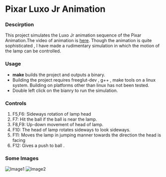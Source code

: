 Pixar Luxo Jr Animation
========

### Descirption
This project simulates the Luxo Jr animation sequence of the Pixar Animation.The video of animation is [here](https://www.youtube.com/watch?v=D4NPQ8mfKU0). Though the animation is quite sophisticated , I have made a rudimentary simulation in which the motion of the lamp can be controlled.

### Usage
* **make** builds the project and outputs a binary.
* Building the project requires freeglut-dev , g++ , make tools on a linux system. Building on platforms other than linux has not been tested.
* Double left click on the bianry to run the simulation.


### Controls
1. F5,F6: Sideways rotation of lamp head 
2. F7: Hit the ball if the ball is near the lamp.
3. F8,F9: Up-down movement of head of lamp.
4. F10: The head of lamp rotates sideways to look sideways.
5. F11: Moves the lamp in jumping manner towards the direction the head is facing 
6. F12: Gives a push to ball .

### Some Images
![Image1](https://cloud.githubusercontent.com/assets/6133890/20530492/e10cb8a4-b116-11e6-9257-47eeb3d45b50.png)
![Image2](https://cloud.githubusercontent.com/assets/6133890/20530491/e109d684-b116-11e6-807e-dbbe9df67b54.png)
